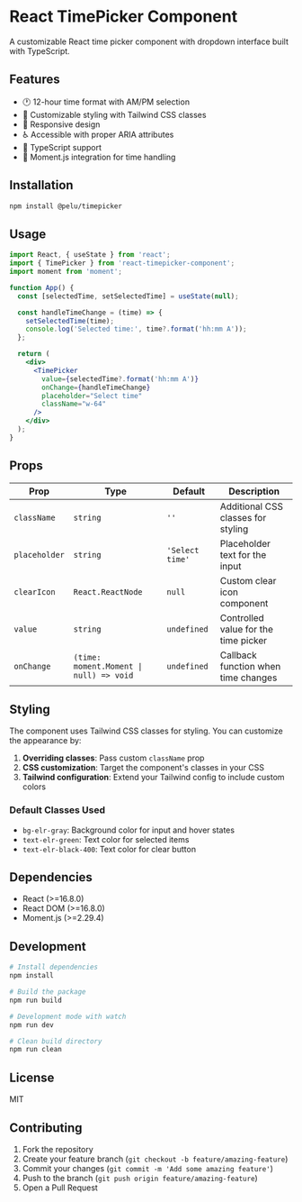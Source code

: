 # React TimePicker Component

A customizable React time picker component with dropdown interface built with TypeScript.

## Features

- 🕐 12-hour time format with AM/PM selection
- 🎨 Customizable styling with Tailwind CSS classes
- 📱 Responsive design
- ♿ Accessible with proper ARIA attributes
- 🔧 TypeScript support
- 🎯 Moment.js integration for time handling

## Installation

```bash
npm install @pelu/timepicker
```

## Usage

```jsx
import React, { useState } from 'react';
import { TimePicker } from 'react-timepicker-component';
import moment from 'moment';

function App() {
  const [selectedTime, setSelectedTime] = useState(null);

  const handleTimeChange = (time) => {
    setSelectedTime(time);
    console.log('Selected time:', time?.format('hh:mm A'));
  };

  return (
    <div>
      <TimePicker
        value={selectedTime?.format('hh:mm A')}
        onChange={handleTimeChange}
        placeholder="Select time"
        className="w-64"
      />
    </div>
  );
}
```

## Props

| Prop | Type | Default | Description |
|------|------|---------|-------------|
| `className` | `string` | `''` | Additional CSS classes for styling |
| `placeholder` | `string` | `'Select time'` | Placeholder text for the input |
| `clearIcon` | `React.ReactNode` | `null` | Custom clear icon component |
| `value` | `string` | `undefined` | Controlled value for the time picker |
| `onChange` | `(time: moment.Moment \| null) => void` | `undefined` | Callback function when time changes |

## Styling

The component uses Tailwind CSS classes for styling. You can customize the appearance by:

1. **Overriding classes**: Pass custom `className` prop
2. **CSS customization**: Target the component's classes in your CSS
3. **Tailwind configuration**: Extend your Tailwind config to include custom colors

### Default Classes Used

- `bg-elr-gray`: Background color for input and hover states
- `text-elr-green`: Text color for selected items
- `text-elr-black-400`: Text color for clear button

## Dependencies

- React (>=16.8.0)
- React DOM (>=16.8.0)
- Moment.js (>=2.29.4)

## Development

```bash
# Install dependencies
npm install

# Build the package
npm run build

# Development mode with watch
npm run dev

# Clean build directory
npm run clean
```

## License

MIT

## Contributing

1. Fork the repository
2. Create your feature branch (`git checkout -b feature/amazing-feature`)
3. Commit your changes (`git commit -m 'Add some amazing feature'`)
4. Push to the branch (`git push origin feature/amazing-feature`)
5. Open a Pull Request 